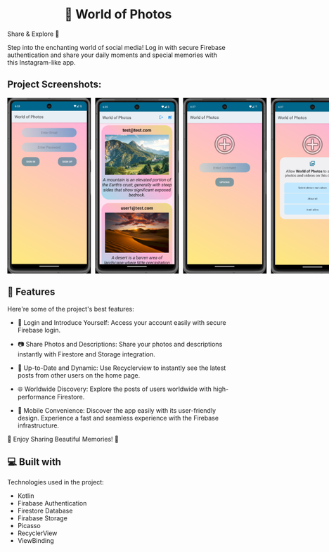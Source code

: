 <h1 align="center" id="title"> 📸 World of Photos </h1>

<p id="description">

Share & Explore 🌟

Step into the enchanting world of social media! Log in with secure Firebase authentication and share your daily moments and special memories with this Instagram-like app.

</p>

<h2>Project Screenshots:</h2>

<div style="display: flex; gap: 10px;">
<img src="https://github.com/kemalgeylaniyuki/World_of_Photos/blob/master/app/giris.png?raw=true" alt="project-screenshot" width="200" height="400/">
<img src="https://github.com/kemalgeylaniyuki/World_of_Photos/blob/master/app/feed.png?raw=true" alt="project-screenshot" width="200" height="400/">
<img src="https://github.com/kemalgeylaniyuki/World_of_Photos/blob/master/app/add.png?raw=true" alt="project-screenshot" width="200" height="400/">
<img src="https://github.com/kemalgeylaniyuki/World_of_Photos/blob/master/app/permission.png?raw=true" alt="project-screenshot" width="200" height="400/">
</div>


<h2>🧐 Features</h2>

Here're some of the project's best features:

* 🔐 Login and Introduce Yourself:
Access your account easily with secure Firebase login. 

* 📷 Share Photos and Descriptions:
Share your photos and descriptions instantly with Firestore and Storage integration. 

* 🔄 Up-to-Date and Dynamic:
Use Recyclerview to instantly see the latest posts from other users on the home page.

* 🌐 Worldwide Discovery:
Explore the posts of users worldwide with high-performance Firestore.

* 📱 Mobile Convenience:
Discover the app easily with its user-friendly design. Experience a fast and seamless experience with the Firebase infrastructure.

🌟 Enjoy Sharing Beautiful Memories! 🌟

  
<h2>💻 Built with</h2>

Technologies used in the project:

*   Kotlin
*   Firabase Authentication
*   Firestore Database
*   Firabase Storage
*   Picasso
*   RecyclerView
*   ViewBinding

